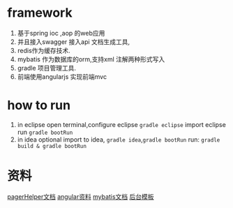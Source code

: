 
# framework
1. 基于spring ioc ,aop 的web应用
2. 并且接入swagger 接入api 文档生成工具,
3. redis作为缓存技术.
4. mybatis 作为数据库的orm,支持xml 注解两种形式写入
5. gradle 项目管理工具.
6. 前端使用angularjs 实现前端mvc
# how to run
1. in eclipse
open terminal,configure eclipse  `gradle eclipse` import eclipse run `gradle bootRun`
2. in idea
optional import to idea, `gradle idea`,`gradle bootRun`
run: `gradle build & gradle bootRun`


# 资料
[pagerHelper文档](https://github.com/pagehelper/Mybatis-PageHelper)
[angular资料](http://www.runoob.com/angularjs/angularjs-tutorial.html)
[mybatis文档](http://www.mybatis.org/mybatis-3/)
[后台模板](https://github.com/almasaeed2010/AdminLTE)
